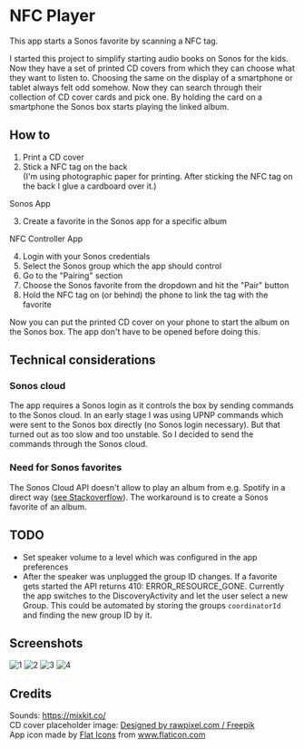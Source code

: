 # NFC Player

This app starts a Sonos favorite by scanning a NFC tag. 

I started this project to simplify starting audio books on Sonos for the kids. Now they have a set of printed CD covers from which they can choose what they want to listen to.
Choosing the same on the display of a smartphone or tablet always felt odd somehow. Now they can search through their collection of CD cover cards and pick one. By holding the card on a smartphone the Sonos box starts playing the linked album.

## How to

1. Print a CD cover
2. Stick a NFC tag on the back  
(I'm using photographic paper for printing. After sticking the NFC tag on the back I glue a cardboard over it.)

Sonos App

3. Create a favorite in the Sonos app for a specific album  

NFC Controller App

4. Login with your Sonos credentials
5. Select the Sonos group which the app should control
6. Go to the "Pairing" section
7. Choose the Sonos favorite from the dropdown and hit the "Pair" button
8. Hold the NFC tag on (or behind) the phone to link the tag with the favorite

Now you can put the printed CD cover on your phone to start the album on the Sonos box. The app don't have to be opened before doing this.

## Technical considerations

### Sonos cloud

The app requires a Sonos login as it controls the box by sending commands to the Sonos cloud. 
In an early stage I was using UPNP commands which were sent to the Sonos box directly (no Sonos login necessary). But that turned out as too slow and too unstable. 
So I decided to send the commands through the Sonos cloud.

### Need for Sonos favorites

The Sonos Cloud API doesn't allow to play an album from e.g. Spotify in a direct way ([see Stackoverflow](https://stackoverflow.com/a/53733774/714965)). The workaround is to create a Sonos favorite of an album.

## TODO

- Set speaker volume to a level which was configured in the app preferences
- After the speaker was unplugged the group ID changes. If a favorite gets started the API returns 410: ERROR_RESOURCE_GONE. Currently the app switches to the DiscoveryActivity and let the user select a new Group. This could be automated by storing the groups `coordinatorId` and finding the new group ID by it.

## Screenshots
![1](https://user-images.githubusercontent.com/110982/122286942-b4756f00-cef0-11eb-8bba-fd8664c7ebbb.png)
![2](https://user-images.githubusercontent.com/110982/122286947-b5a69c00-cef0-11eb-9451-9c8a32f769f1.png)
![3](https://user-images.githubusercontent.com/110982/122286954-b6d7c900-cef0-11eb-82da-dd8f31f9e807.png)
![4](https://user-images.githubusercontent.com/110982/122286957-b808f600-cef0-11eb-8be8-68188e435e5c.png)


## Credits

Sounds: https://mixkit.co/  
CD cover placeholder image: [Designed by rawpixel.com / Freepik](http://www.freepik.com)  
App icon made by <a href="https://www.flaticon.com/authors/flat-icons" title="Flat Icons">Flat Icons</a> from <a href="https://www.flaticon.com/" title="Flaticon">www.flaticon.com</a></div>
